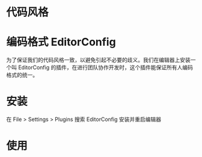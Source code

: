 # 代码风格

# 编码格式 EditorConfig

为了保证我们的代码风格一致，以避免引起不必要的歧义。我们在编辑器上安装一个叫 EditorConfig 的插件，在进行团队协作开发时，这个插件能保证所有人编码格式的统一。

# 安装

在 File > Settings > Plugins 搜索 EditorConfig 安装并重启编辑器

# 使用
